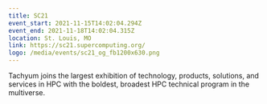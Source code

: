 ```yaml
---
title: SC21
event_start: 2021-11-15T14:02:04.294Z
event_end: 2021-11-18T14:02:04.315Z
location: St. Louis, MO
link: https://sc21.supercomputing.org/
logo: /media/events/sc21_og_fb1200x630.png
---
```

Tachyum joins the largest exhibition of technology, products, solutions, and services in HPC with the boldest, broadest HPC technical program in the multiverse.